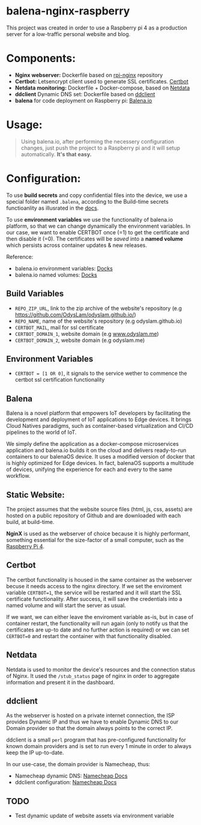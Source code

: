 # balena-nginx-raspberry

This project was created in order to use a Raspberry pi 4 as a production server for a low-traffic personal website and blog. 

# Components:
- **Nginx webserver:** Dockerfile based on [rpi-nginx](https://github.com/Tob1asDocker/rpi-nginx) repository
- **Certbot:** Letsencrypt client used to generate SSL certificates. [Certbot](https://certbot.eff.org/)
- **Netdata monitoring:** Dockerfile + Docker-compose, based on [Netdata](https://github.com/netdata/netdata)
- **ddclient** Dynamic DNS set: Dockerfile based on [ddclient](https://github.com/ddclient/ddclient)
- **balena** for code deployment on Raspberry pi: [Balena.io](https://balena.io)

# Usage:


>Using balena.io, after performing the necessery configuration changes, just push the project to a Raspberry pi and it will setup automatically. **It's that easy.**

# Configuration:

To use **build secrets** and copy confidential files into the device, we use a special folder named `.balena`, according to the Build-time secrets functioanlity as illusrated in the [docs](https://www.balena.io/docs/learn/deploy/deployment/#build-time-secrets-and-variables).

To use **environment variables** we use the functionality of balena.io platform, so that we can change dynamically the environment variables. In our case, we want to enable CERTBOT once (=1) to get the certificate and then disable it (=0). The certificates will be *saved* into a **named volume** which persists across container updates & new releases.

Reference:
 - balena.io environment variables: [Docks](https://www.balena.io/docs/learn/manage/serv-vars/)
 - balena.io named volumes: [Docks](https://www.balena.io/docs/learn/develop/multicontainer/#named-volumes)

## Build Variables
  - `REPO_ZIP_URL`, link to the zip archive of the website's repository (e.g  https://github.com/OdysLam/odyslam.github.io/)
  - `REPO_NAME`, name of the website's repository (e.g odyslam.github.io)
  - `CERTBOT_MAIL`, mail for ssl certificate
  - `CERTBOT_DOMAIN_1`, website domain (e.g www.odyslam.me)
  - `CERTBOT_DOMAIN_2`, website domain (e.g odyslam.me)

## Environment Variables

- `CERTBOT = [1 OR 0]`, it signals to the service wether to commence the certbot ssl certification functionality

## Balena

Balena is a novel platform that empowers IoT developers by facilitating the development and deployment of IoT applications to Edge devices. It brings Cloud Natives paradigms, such as container-based virtualization and CI/CD pipelines to the world of IoT.

We simply define the application as a docker-compose microservices application and balena.io builds it on the cloud and delivers ready-to-run containers to our balenaOS device. It uses a modified version of docker that is highly optimized for Edge devices. In fact, balenaOS supports a multitude of devices, unifying the experience for each and every to the same workflow.

## Static Website:

The project assumes that the website source files (html, js, css, assets) are hosted on a public repository of Github and are downloaded with each build, at build-time. 

**NginX** is used as the webserver of choice because it is highly performant, something essential for the size-factor of a small computer, such as the [Raspberry Pi 4](https://www.raspberrypi.org/products/raspberry-pi-4-model-b/specifications/).

## Certbot

The certbot functionality is housed in the same container as the webserver becuse it needs access to the nginx directory. If we set the enviroment variable `CERTBOT=1`, the service will be restarted and it will start the SSL certificate functionality. After success, it will save the credentials into a named volume and will start the server as usual. 

If we want, we can either leave the enviroment variable as-is, but in case of container restart, the functionality will run again (only to notify us that the certificates are up-to date and no further action is required) or we can set `CERTBOT=0` and restart the container with that functionality disabled.

## Netdata

Netdata is used to monitor the device's resources and the connection status of Nginx. It used the `/stub_status` page of nginx in order to aggregate information and present it in the dashboard.

## ddclient


As the webserver is hosted on a private internet connection, the ISP provides Dynamic IP and thus we have to enable Dynamic DNS to our Domain provider so that the domain always points to the correct IP. 

ddclient is a small `perl` program that has pre-configured functionality for known domain providers and is set to run every 1 minute in order to always keep the IP up-to-date.

In our use-case, the domain provider is Namecheap, thus:

- Namecheap dynamic DNS: [Namecheap Docs](https://www.namecheap.com/support/knowledgebase/subcategory/11/dynamic-dns/)
- ddclient configuration: [Namecheap Docs](https://www.namecheap.com/support/knowledgebase/article.aspx/583/11/how-do-i-configure-ddclient)

## TODO

- Test dynamic update of website assets via environment variable




